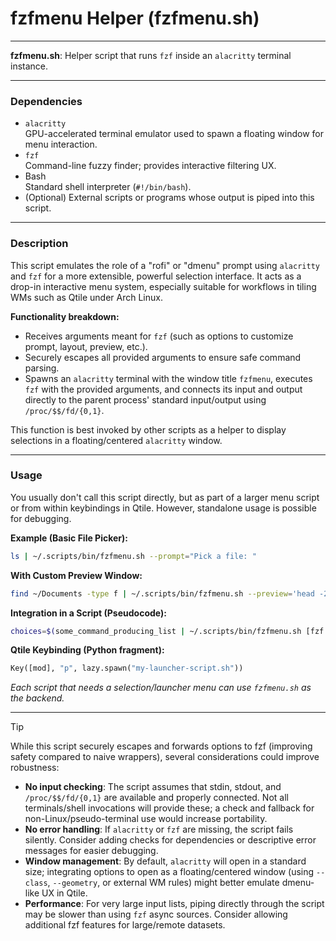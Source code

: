 # fzfmenu Helper (fzfmenu.sh)

---

**fzfmenu.sh**: Helper script that runs `fzf` inside an `alacritty` terminal instance.

---

### Dependencies

- `alacritty`  
  GPU-accelerated terminal emulator used to spawn a floating window for menu interaction.
- `fzf`  
  Command-line fuzzy finder; provides interactive filtering UX.
- Bash  
  Standard shell interpreter (`#!/bin/bash`).
- (Optional) External scripts or programs whose output is piped into this script.

---

### Description

This script emulates the role of a "rofi" or "dmenu" prompt using `alacritty` and `fzf` for a more extensible, powerful selection interface. It acts as a drop-in interactive menu system, especially suitable for workflows in tiling WMs such as Qtile under Arch Linux.

**Functionality breakdown:**
- Receives arguments meant for `fzf` (such as options to customize prompt, layout, preview, etc.).
- Securely escapes all provided arguments to ensure safe command parsing.
- Spawns an `alacritty` terminal with the window title `fzfmenu`, executes `fzf` with the provided arguments, and connects its input and output directly to the parent process' standard input/output using `/proc/$$/fd/{0,1}`.

This function is best invoked by other scripts as a helper to display selections in a floating/centered `alacritty` window.

---

### Usage

You usually don't call this script directly, but as part of a larger menu script or from within keybindings in Qtile. However, standalone usage is possible for debugging.

**Example (Basic File Picker):**
```bash
ls | ~/.scripts/bin/fzfmenu.sh --prompt="Pick a file: "
```

**With Custom Preview Window:**
```bash
find ~/Documents -type f | ~/.scripts/bin/fzfmenu.sh --preview='head -20 {}' --height=40%
```

**Integration in a Script (Pseudocode):**
```bash
choices=$(some_command_producing_list | ~/.scripts/bin/fzfmenu.sh [fzf options])
```

**Qtile Keybinding (Python fragment):**
```python
Key([mod], "p", lazy.spawn("my-launcher-script.sh"))
```
_Each script that needs a selection/launcher menu can use `fzfmenu.sh` as the backend._

---

> [!TIP]
> While this script securely escapes and forwards options to fzf (improving safety compared to naive wrappers), several considerations could improve robustness:
> - **No input checking**: The script assumes that stdin, stdout, and `/proc/$$/fd/{0,1}` are available and properly connected. Not all terminals/shell invocations will provide these; a check and fallback for non-Linux/pseudo-terminal use would increase portability.
> - **No error handling**: If `alacritty` or `fzf` are missing, the script fails silently. Consider adding checks for dependencies or descriptive error messages for easier debugging.
> - **Window management**: By default, `alacritty` will open in a standard size; integrating options to open as a floating/centered window (using `--class`, `--geometry`, or external WM rules) might better emulate dmenu-like UX in Qtile.
> - **Performance**: For very large input lists, piping directly through the script may be slower than using `fzf` async sources. Consider allowing additional fzf features for large/remote datasets.
